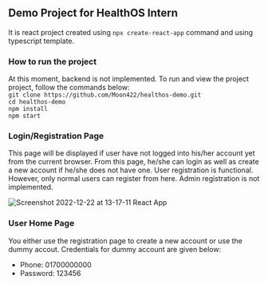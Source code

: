 <h2>Demo Project for HealthOS Intern</h2>
It is react project created using <code>npx create-react-app</code> command and using typescript template.

<h3>How to run the project</h3>
At this moment, backend is not implemented. To run and view the project project, follow the commands below: <br>
<code>git clone https://github.com/Moon422/healthos-demo.git</code><br>
<code>cd healthos-demo</code><br>
<code>npm install</code><br>
<code>npm start</code>

<h3>Login/Registration Page</h3>
This page will be displayed if user have not logged into his/her account yet from the current browser. From this page, he/she can login as well as create a new account if he/she does not have one. User registration is functional. However, only normal users can register from here. Admin registration is not implemented.

![Screenshot 2022-12-22 at 13-17-11 React App](https://user-images.githubusercontent.com/90880886/209190095-6cdddba8-98f9-4483-ab4b-0ae03f895c5f.png)

<h3>User Home Page</h3>
You either use the registration page to create a new account or use the dummy accout. Credentials for dummy account are given below:
<ul>
<li>Phone: 01700000000</li>
<li>Password: 123456</li>
</ul>
